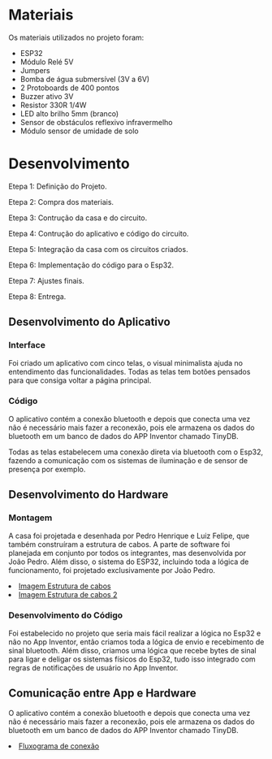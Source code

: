 
# Materiais

Os materiais utilizados no projeto foram:
- ESP32
- Módulo Relé 5V
- Jumpers
- Bomba de água submersível (3V a 6V)
- 2 Protoboards de 400 pontos
- Buzzer ativo 3V
- Resistor 330R 1/4W
- LED alto brilho 5mm (branco)
- Sensor de obstáculos reflexivo infravermelho
- Módulo sensor de umidade de solo

# Desenvolvimento

Etepa 1: Definição do Projeto.

Etepa 2: Compra dos materiais.

Etepa 3: Contrução da casa e do circuito.

Etepa 4: Contrução do aplicativo e código do circuito.

Etepa 5: Integração da casa com os circuitos criados.

Etepa 6: Implementação do código para o Esp32.

Etepa 7: Ajustes finais.

Etepa 8: Entrega.

## Desenvolvimento do Aplicativo

### Interface

Foi criado um aplicativo com cinco telas, o visual minimalista ajuda no entendimento das funcionalidades. Todas as telas tem botões pensados para que consiga voltar a página principal.

### Código

O aplicativo contém a conexão bluetooth e depois que conecta uma vez não é necessário mais fazer a reconexão, pois ele armazena os dados do bluetooth em um banco de dados do APP Inventor chamado TinyDB.

Todas as telas estabelecem uma conexão direta via bluetooth com o Esp32, fazendo a comunicação com os sistemas de iluminação e de sensor de presença por exemplo.

## Desenvolvimento do Hardware

### Montagem

A casa foi projetada e desenhada por Pedro Henrique e Luiz Felipe, que também construíram a estrutura de cabos. A parte de software foi planejada em conjunto por todos os integrantes, mas desenvolvida por João Pedro. Além disso, o sistema do ESP32, incluindo toda a lógica de funcionamento, foi projetado exclusivamente por João Pedro.


<li><a href="\img-cabos-casa.JPG"> Imagem Estrutura de cabos</a></li>

<li><a href="\img-desenvolvimento-casa.JPG"> Imagem Estrutura de cabos 2</a></li>

### Desenvolvimento do Código

Foi estabelecido no projeto que seria mais fácil realizar a lógica no Esp32 e não no App Inventor, então criamos toda a lógica de envio e recebimento de sinal bluetooth. Além disso, criamos uma lógica que recebe bytes de sinal para ligar e deligar os sistemas físicos do Esp32, tudo isso integrado com regras de notificações de usuário no App Inventor.

## Comunicação entre App e Hardware

O aplicativo contém a conexão bluetooth e depois que conecta uma vez não é necessário mais fazer a reconexão, pois ele armazena os dados do bluetooth em um banco de dados do APP Inventor chamado TinyDB.

<li><a href="\fluxograma-conexão.png"> Fluxograma de conexão</a></li>